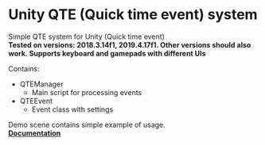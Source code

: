# Unity QTE (Quick time event) system
Simple QTE system for Unity (Quick time event)
<br>
<b>Tested on versions: 2018.3.14f1, 2019.4.17f1. Other versions should also work. Supports keyboard and gamepads with different UIs</b>

Contains:
- QTEManager
    - Main script for processing events
- QTEEvent
    - Event class with settings

Demo scene contains simple example of usage.
<br>
<b>[Documentation](https://github.com/CrissNamon/unityqte/blob/main/Documentation.pdf)</b>
